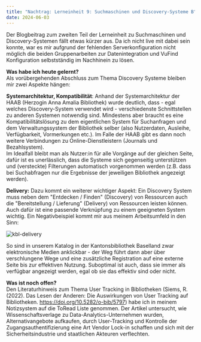 ```yaml
---
title: "Nachtrag: Lerneinheit 9: Suchmaschinen und Discovery-Systeme B"
date: 2024-06-03
---
```


Der Blogbeitrag zum zweiten Teil der Lerneinheit zu Suchmaschinen und Discovery-Systemen fällt etwas kürzer aus. Da ich nicht live mit dabei sein konnte, war es mir aufgrund der fehlenden Serverkonfiguration nicht möglich die beiden Gruppenarbeiten zur Datenintegration und VuFind Konfiguration selbstständig im Nachhinein zu lösen.

**Was habe ich heute gelernt?**  
Als vorübergehenden Abschluss zum Thema Discovery Systeme bleiben mir zwei Aspekte hängen:

**Systemarchitektur, Kompatibilität**: Anhand der Systemarchitektur der HAAB (Herzogin Anna Amalia Bibliothek) wurde deutlich, dass - egal welches Discovery-System verwendet wird - verschiedenste Schnittstellen zu anderen Systemen notwendig sind. Mindestens aber braucht es eine Kompatibilitätslösung zu dem eigentlichen System für Suchanfragen und dem Verwaltungssystem der Bibliothek selber (also Nutzerdaten, Ausleihe, Verfügbarkeit, Vormerkungen etc.). Im Falle der HAAB gibt es dann noch weitere Verbindungen zu Online-Dienstleistern (Journals und Bezahlsystem).  
Im Idealfall bleibt man als Nutzer:in für alle Vorgänge auf der gleichen Seite, dafür ist es unerlässlich, dass die Systeme sich gegenseitig unterstützen und (versteckte) Filterungen automatisch vorgenommen werden (z.B. dass bei Suchabfragen nur die Ergebnisse der jeweiligen Bibliothek angezeigt werden). 

**Delivery:** Dazu kommt ein weiterer wichtiger Aspekt: Ein Discovery System muss neben dem "Entdecken / Finden" (Discovery) von Ressourcen auch die "Bereitstellung / Lieferung" (Delivery) von Ressourcen leisten können. Auch dafür ist eine passende Verknüpfung zu einem geeigneten System wichtig. Ein Negativbeispiel kommt mir aus meinem Arbeitsumfeld in den Sinn:

![kbl-delivery](https://github.com/user-attachments/assets/cdd12cd3-46fa-48b1-babb-171e80cf7afd)

So sind in unserem Katalog in der Kantonsbibliothek Baselland zwar elektronische Medien anklickbar - der Weg führt dann aber über verschlungene Wege und eine zusätzliche Registration auf eine externe Seite bis zur effektiven Nutzung. Suboptimal ist auch, dass sie immer als verfügbar angezeigt werden, egal ob sie das effektiv sind oder nicht.

**Was ist noch offen?**  
Den Literaturhinweis zum Thema User Tracking in Bibliotheken (Siems, R. (2022). Das Lesen der Anderen: Die Auswirkungen von User Tracking auf Bibliotheken. https://doi.org/10.5282/o-bib/5797) habe ich in meinem Notizsystem auf die ToRead Liste genommen. Der Artikel untersucht, wie Wissenschaftsverlage zu Data-Analytics-Unternehmen wurden, Alternativangebote aufkaufen, durch User-Tracking und Kontrolle der Zugangsauthentifizierung eine Art Vendor Lock-in schaffen und sich mit der Sicherheitsindustrie und staatlichen Akteuren verflechten.
